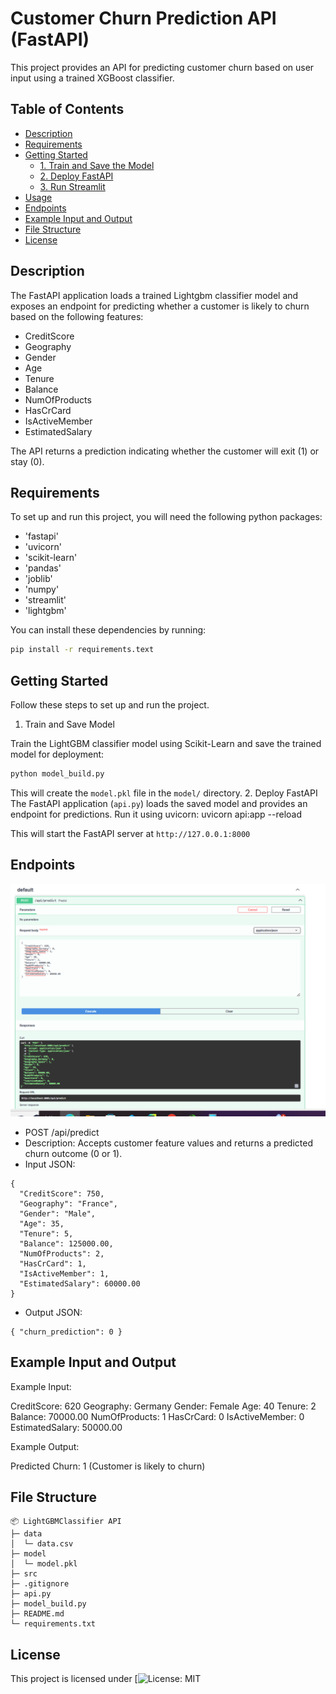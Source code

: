 # Customer Churn Prediction API (FastAPI)
This project provides an API for predicting customer churn based on user input using a trained XGBoost classifier.
## Table of Contents
 - [Description](#description)
 - [Requirements](#requirements)
 - [Getting Started](#getting-started)
   - [1. Train and Save the Model](#1-train-and-save-the-model)
   - [2. Deploy FastAPI](#2-deploy-fastapi)
   - [3. Run Streamlit](#3-streamlit)
 - [Usage](#usage)
 - [Endpoints](#engpoints)
 - [Example Input and Output](#example-input-and-output)
 - [File Structure](#file-structure)
 - [License](#license)

## Description
The FastAPI application loads a trained Lightgbm classifier model and exposes an endpoint for predicting whether a customer is likely to churn based on the following features:
- CreditScore
- Geography
- Gender
- Age
- Tenure
- Balance
- NumOfProducts
- HasCrCard
- IsActiveMember
- EstimatedSalary

The API returns a prediction indicating whether the customer will exit (1) or stay (0).

## Requirements
To set up and run this project, you will need the following python packages:

- 'fastapi'
- 'uvicorn'
- 'scikit-learn'
- 'pandas'
- 'joblib'
- 'numpy'
- 'streamlit'
- 'lightgbm'

You can install these dependencies by running:

```bash
pip install -r requirements.text
```

## Getting Started
Follow these steps to set up and run the project.

1. Train and Save Model

Train the LightGBM classifier model using Scikit-Learn and save the trained model for deployment:
   ```bash
   python model_build.py
   ```
   This will create the `model.pkl` file in the `model/` directory.
2. Deploy FastAPI
The FastAPI application (`api.py`) loads the saved model and provides an endpoint for predictions. Run it using uvicorn:
uvicorn api:app --reload

This will start the FastAPI server at `http://127.0.0.1:8000`

## Endpoints
![API Image](src/api_figure.png)

- POST /api/predict
- Description: Accepts customer feature values and returns a predicted churn outcome (0 or 1).
- Input JSON:
```commandline
{
  "CreditScore": 750,
  "Geography": "France",
  "Gender": "Male",
  "Age": 35,
  "Tenure": 5,
  "Balance": 125000.00,
  "NumOfProducts": 2,
  "HasCrCard": 1,
  "IsActiveMember": 1,
  "EstimatedSalary": 60000.00
}
```
- Output JSON:
```commandline
{ "churn_prediction": 0 }
```

## Example Input and Output
Example Input:

CreditScore: 620
Geography: Germany
Gender: Female
Age: 40
Tenure: 2
Balance: 70000.00
NumOfProducts: 1
HasCrCard: 0
IsActiveMember: 0
EstimatedSalary: 50000.00

Example Output:

Predicted Churn: 1 (Customer is likely to churn)

## File Structure

```commandline
📦 LightGBMClassifier API
├─ data
│  └─ data.csv
├─ model
│  └─ model.pkl
├─ src
├─ .gitignore
├─ api.py
├─ model_build.py
├─ README.md
└─ requirements.txt
```

## License
This project is licensed under [![License: MIT](https://img.shields.io/)

